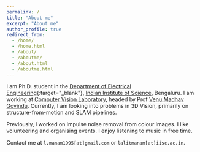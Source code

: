 ```yaml
---
permalink: /
title: "About me"
excerpt: "About me"
author_profile: true
redirect_from: 
  - /home/
  - /home.html
  - /about/
  - /aboutme/
  - /about.html
  - /aboutme.html
---
```

I am Ph.D. student in the [Department of Electrical Engineering](https://ee.iisc.ac.in/){:target="_blank"}, [Indian Institute of Science](https://iisc.ac.in/), Bengaluru. I am working at [Computer Vision Laboratory](https://ee.iisc.ac.in/cvlab/), headed by Prof [Venu Madhav Govindu](https://ee.iisc.ac.in/~venu/). Currently, I am looking into problems in 3D Vision, primarily on structure-from-motion and SLAM pipelines.

Previously, I worked on impulse noise removal from colour images. I like volunteering and organising events. I enjoy listening to music in free time.

Contact me at `l.manam1995[at]gmail.com` or `lalitmanam[at]iisc.ac.in`.
